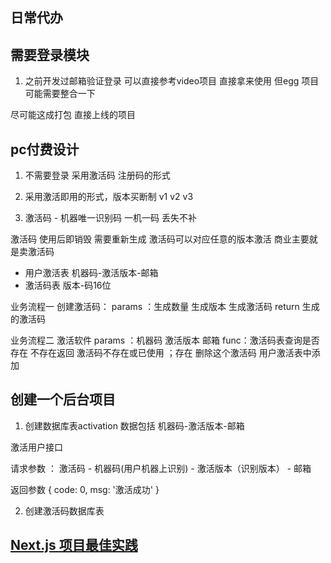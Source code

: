 ## 日常代办 

##  需要登录模块

1. 之前开发过邮箱验证登录 可以直接参考video项目 直接拿来使用  但egg 项目可能需要整合一下 

尽可能这成打包 直接上线的项目 

## pc付费设计

1. 不需要登录 采用激活码 注册码的形式 

2. 采用激活即用的形式，版本买断制 v1 v2 v3

3. 激活码 - 机器唯一识别码     一机一码 丢失不补

激活码 使用后即销毁  需要重新生成  激活码可以对应任意的版本激活 商业主要就是卖激活码

- 用户激活表
 机器码-激活版本-邮箱
- 激活码表
 版本-码16位

业务流程一 创建激活码：
 params ：生成数量  生成版本  生成激活码   return  生成的激活码

业务流程二  激活软件
params ：机器码 激活版本 邮箱 
func：激活码表查询是否存在  不存在返回 激活码不存在或已使用 ；存在 删除这个激活码  用户激活表中添加




## 创建一个后台项目

1. 创建数据库表activation  数据包括 机器码-激活版本-邮箱

激活用户接口

请求参数 ： 激活码 - 机器码(用户机器上识别) - 激活版本（识别版本） - 邮箱

返回参数 { code: 0, msg: '激活成功' }

2. 创建激活码数据库表 


## [Next.js 项目最佳实践](https://juejin.cn/post/7194410416879960125?searchId=20241015225342CBEE749A2AB7FB6C299D)


